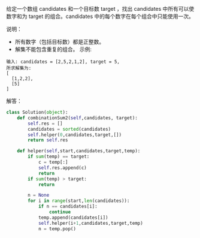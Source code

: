 给定一个数组 candidates 和一个目标数 target ，找出 candidates 中所有可以使数字和为 target 的组合。candidates 中的每个数字在每个组合中只能使用一次。

说明：

* 所有数字（包括目标数）都是正整数。
* 解集不能包含重复的组合。
示例:
```
输入: candidates = [2,5,2,1,2], target = 5,
所求解集为:
[
  [1,2,2],
  [5]
]
```
解答：
```python
class Solution(object):
    def combinationSum2(self,candidates, target):
        self.res = []
        candidates = sorted(candidates)
        self.helper(0,candidates,target,[])
        return self.res

    def helper(self,start,candidates,target,temp):
        if sum(temp) == target:
            c = temp[:]
            self.res.append(c)
            return
        if sum(temp) > target:
            return

        n = None
        for i in range(start,len(candidates)):
            if n == candidates[i]:
                continue
            temp.append(candidates[i])
            self.helper(i+1,candidates,target,temp)
            n = temp.pop()
```
